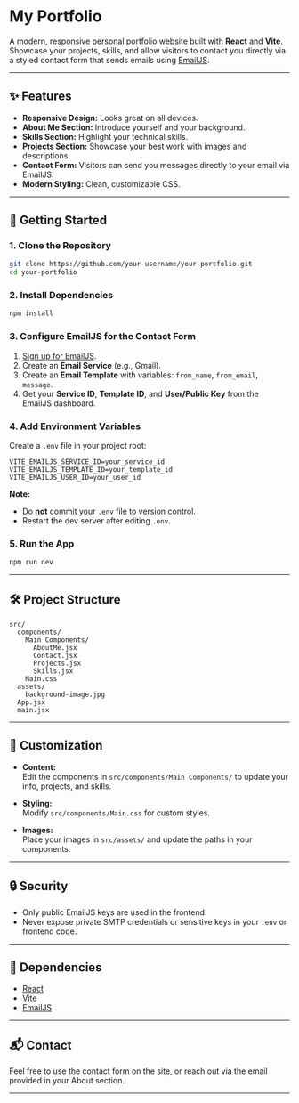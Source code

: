 # My Portfolio

A modern, responsive personal portfolio website built with **React** and **Vite**.  
Showcase your projects, skills, and allow visitors to contact you directly via a styled contact form that sends emails using [EmailJS](https://www.emailjs.com/).

---

## ✨ Features

- **Responsive Design:** Looks great on all devices.
- **About Me Section:** Introduce yourself and your background.
- **Skills Section:** Highlight your technical skills.
- **Projects Section:** Showcase your best work with images and descriptions.
- **Contact Form:** Visitors can send you messages directly to your email via EmailJS.
- **Modern Styling:** Clean, customizable CSS.

---

## 🚀 Getting Started

### 1. Clone the Repository

```bash
git clone https://github.com/your-username/your-portfolio.git
cd your-portfolio
```

### 2. Install Dependencies

```bash
npm install
```

### 3. Configure EmailJS for the Contact Form

1. [Sign up for EmailJS](https://www.emailjs.com/).
2. Create an **Email Service** (e.g., Gmail).
3. Create an **Email Template** with variables: `from_name`, `from_email`, `message`.
4. Get your **Service ID**, **Template ID**, and **User/Public Key** from the EmailJS dashboard.

### 4. Add Environment Variables

Create a `.env` file in your project root:

```
VITE_EMAILJS_SERVICE_ID=your_service_id
VITE_EMAILJS_TEMPLATE_ID=your_template_id
VITE_EMAILJS_USER_ID=your_user_id
```

**Note:**  
- Do **not** commit your `.env` file to version control.
- Restart the dev server after editing `.env`.

### 5. Run the App

```bash
npm run dev
```

---

## 🛠️ Project Structure

```
src/
  components/
    Main Components/
      AboutMe.jsx
      Contact.jsx
      Projects.jsx
      Skills.jsx
    Main.css
  assets/
    background-image.jpg
  App.jsx
  main.jsx
```

---

## 📝 Customization

- **Content:**  
  Edit the components in `src/components/Main Components/` to update your info, projects, and skills.

- **Styling:**  
  Modify `src/components/Main.css` for custom styles.

- **Images:**  
  Place your images in `src/assets/` and update the paths in your components.

---

## 🔒 Security

- Only public EmailJS keys are used in the frontend.
- Never expose private SMTP credentials or sensitive keys in your `.env` or frontend code.

---

## 🧩 Dependencies

- [React](https://react.dev/)
- [Vite](https://vitejs.dev/)
- [EmailJS](https://www.emailjs.com/)

---

## 📬 Contact

Feel free to use the contact form on the site, or reach out via the email provided in your About section.

---
